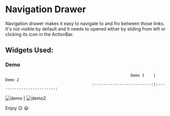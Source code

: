 # Navigation Drawer 

Navigation drawer makes it easy to navigate to and fro between those links. It's not visible by default and it needs to opened either by sliding from left or clicking its icon in the ActionBar.

## Widgets Used:


### Demo 

                                                           Demo 1    |    Demo 2 
                                          :-------------------------:|:-------------------------:
![demo](https://media.giphy.com/media/Ur1Vbi3myJKhI3gAlg/giphy.gif)  |   ![demo2](https://media.giphy.com/media/ehbAtzetGQbLHkvQT5/giphy.gif)


  
Enjoy :wink: :smiley:

